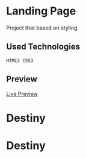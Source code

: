 # Landing Page
Project that based on styling 
## Used Technologies

```` 
HTML5 CSS3 
 ````

## Preview
[Live Preview](https://landingg-page.netlify.app/)


# Destiny
# Destiny
